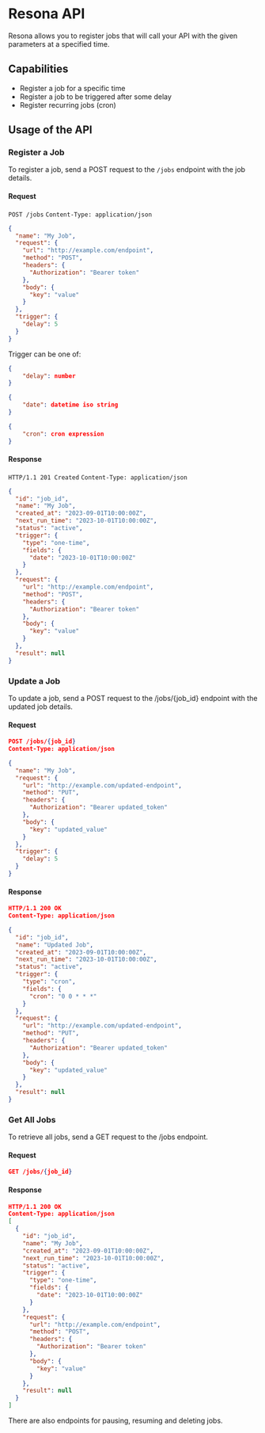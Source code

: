 # Resona API

Resona allows you to register jobs that will call your API with the given parameters at a specified time.

## Capabilities

- Register a job for a specific time
- Register a job to be triggered after some delay
- Register recurring jobs (cron)

## Usage of the API

### Register a Job

To register a job, send a POST request to the `/jobs` endpoint with the job details.

#### Request

`POST /jobs`
`Content-Type: application/json`

```json
{
  "name": "My Job",
  "request": {
    "url": "http://example.com/endpoint",
    "method": "POST",
    "headers": {
      "Authorization": "Bearer token"
    },
    "body": {
      "key": "value"
    }
  },
  "trigger": {
    "delay": 5
  }
}
```

Trigger can be one of:

```json
{
    "delay": number
}
```

```json
{
    "date": datetime iso string
}
```

```json
{
    "cron": cron expression
}
```

#### Response

`HTTP/1.1 201 Created`
`Content-Type: application/json`

```json
{
  "id": "job_id",
  "name": "My Job",
  "created_at": "2023-09-01T10:00:00Z",
  "next_run_time": "2023-10-01T10:00:00Z",
  "status": "active",
  "trigger": {
    "type": "one-time",
    "fields": {
      "date": "2023-10-01T10:00:00Z"
    }
  },
  "request": {
    "url": "http://example.com/endpoint",
    "method": "POST",
    "headers": {
      "Authorization": "Bearer token"
    },
    "body": {
      "key": "value"
    }
  },
  "result": null
}
```

### Update a Job

To update a job, send a POST request to the /jobs/{job_id} endpoint with the updated job details.

#### Request

```json
POST /jobs/{job_id}
Content-Type: application/json

{
  "name": "My Job",
  "request": {
    "url": "http://example.com/updated-endpoint",
    "method": "PUT",
    "headers": {
      "Authorization": "Bearer updated_token"
    },
    "body": {
      "key": "updated_value"
    }
  },
  "trigger": {
    "delay": 5
  }
}
```

#### Response

```json
HTTP/1.1 200 OK
Content-Type: application/json

{
  "id": "job_id",
  "name": "Updated Job",
  "created_at": "2023-09-01T10:00:00Z",
  "next_run_time": "2023-10-01T10:00:00Z",
  "status": "active",
  "trigger": {
    "type": "cron",
    "fields": {
      "cron": "0 0 * * *"
    }
  },
  "request": {
    "url": "http://example.com/updated-endpoint",
    "method": "PUT",
    "headers": {
      "Authorization": "Bearer updated_token"
    },
    "body": {
      "key": "updated_value"
    }
  },
  "result": null
}
```

### Get All Jobs

To retrieve all jobs, send a GET request to the /jobs endpoint.

#### Request

```json
GET /jobs/{job_id}
```

#### Response

```json
HTTP/1.1 200 OK
Content-Type: application/json
[
  {
    "id": "job_id",
    "name": "My Job",
    "created_at": "2023-09-01T10:00:00Z",
    "next_run_time": "2023-10-01T10:00:00Z",
    "status": "active",
    "trigger": {
      "type": "one-time",
      "fields": {
        "date": "2023-10-01T10:00:00Z"
      }
    },
    "request": {
      "url": "http://example.com/endpoint",
      "method": "POST",
      "headers": {
        "Authorization": "Bearer token"
      },
      "body": {
        "key": "value"
      }
    },
    "result": null
  }
]
```

There are also endpoints for pausing, resuming and deleting jobs.
